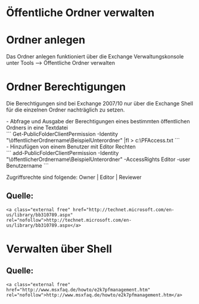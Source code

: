 # Öffentliche Ordner verwalten

# <span class="mw-headline" id="bkmrk-ordner-anlegen-1">Ordner anlegen</span>

Das Ordner anlegen funktioniert über die Exchange Verwaltungskonsole unter Tools --&gt; Öffentliche Ordner verwalten

# <span class="mw-headline" id="bkmrk-ordner-berechtigunge-1">Ordner Berechtigungen</span>

Die Berechtigungen sind bei Exchange 2007/10 nur über die Exchange Shell für die einzelnen Ordner nachträglich zu setzen.

<div class="vector-body" id="bkmrk-abfrage-und-ausgabe-"><div class="mw-body-content mw-content-ltr" dir="ltr" lang="de"><div class="mw-parser-output">- Abfrage und Ausgabe der Berechtigungen eines bestimmten öffentlichen Ordners in eine Textdatei

</div></div></div>```
Get-PublicFolderClientPermission -Identity "\öffentlicherOrdnername\BeispielUnterordner" |fl > c:\PFAccess.txt
```

<div class="vector-body" id="bkmrk-hinzuf%C3%BCgen-von-einem"><div class="mw-body-content mw-content-ltr" dir="ltr" lang="de"><div class="mw-parser-output">- Hinzufügen von einem Benutzer mit Editor Rechten

</div></div></div>```
add-PublicFolderClientPermission -Identity "\öffentlicherOrdnername\BeispielUnterordner" -AccessRights Editor -user Benutzername
```

Zugriffsrechte sind folgende: Owner | Editor | Reviewer

## <span class="mw-headline" id="bkmrk-quelle%3A-1">Quelle:</span>

```
<a class="external free" href="http://technet.microsoft.com/en-us/library/bb310789.aspx" rel="nofollow">http://technet.microsoft.com/en-us/library/bb310789.aspx</a>
```

# <span id="bkmrk-"></span><span class="mw-headline" id="bkmrk-verwalten-%C3%BCber-shell-1">Verwalten über Shell</span>

## <span class="mw-headline" id="bkmrk-quelle%3A-3">Quelle:</span>

```
<a class="external free" href="http://www.msxfaq.de/howto/e2k7pfmanagement.htm" rel="nofollow">http://www.msxfaq.de/howto/e2k7pfmanagement.htm</a>
```